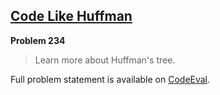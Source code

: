 [Code Like Huffman][ce]
-----------------------

**Problem 234**

> Learn more about Huffman's tree.

Full problem statement is available on [CodeEval][ce].

[ce]: https://www.codeeval.com/browse/234/
      "View problem statement on CodeEval"
